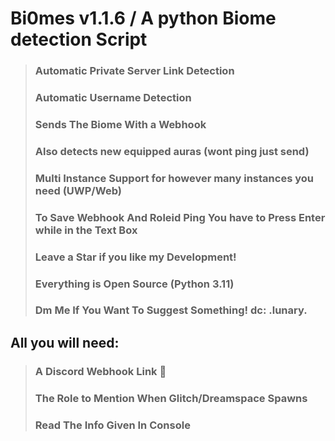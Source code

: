 # Bi0mes v1.1.6 / A python Biome detection Script 

> ### Automatic Private Server Link Detection 
> ### Automatic Username Detection 
> ### Sends The Biome With a Webhook 
> ### Also detects new equipped auras (wont ping just send)
> ### Multi Instance Support for however many instances you need (UWP/Web)
> ### To Save Webhook And Roleid Ping You have to Press Enter while in the Text Box
> ### Leave a Star if you like my Development!
> ### Everything is Open Source (Python 3.11)
> ### Dm Me If You Want To Suggest Something! dc: .lunary.

## All you will need:
> ### A Discord Webhook Link 🔗
> ### The Role to Mention When Glitch/Dreamspace Spawns 
> ### Read The Info Given In Console 
